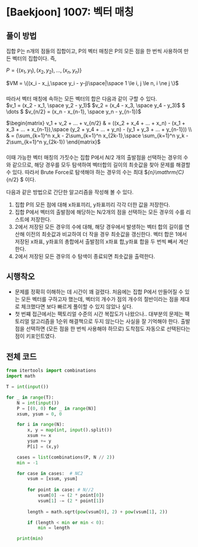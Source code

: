 # [Baekjoon] 1007: 벡터 매칭

## 풀이 방법
집합 P는 n개의 점들의 집합이고, P의 벡터 매칭은 P의 모든 점을 한 번씩 사용하여 만든 벡터의 집합이다. 즉,   

$P = \{(x_1, y_1), (x_2, y_2), \dots , (x_n, y_n)\}$   

$VM = \{(x_i - x_j,\space y_i - y-j)\space|\space 1 \le i, j \le n, i \ne j \}$   
### 
따라서 벡터 매칭에 속하는 모든 벡터의 합은 다음과 같이 구할 수 있다.   
$v_1 = (x_2 - x_1, \space y_2 - y_1)$
$v_2 = (x_4 - x_3, \space y_4 - y_3)$
$ \dots $
$v_{n/2} = (x_n - x_{n-1}, \space y_n - y_{n-1})$   

$\begin{matrix}
v_1 + v_2 + ... + v_{n/2} & =
((x_2 + x_4 + ... + x_n) - (x_1 + x_3 + ... + x_{n-1}),\space
(y_2 + y_4 + ... + y_n) - (y_1 + y_3 + ... + y_{n-1})) \\ & =
(\sum_{k=1}^n x_k - 2\sum_{k=1}^n x_{2k-1},\space
\sum_{k=1}^n y_k - 2\sum_{k=1}^n y_{2k-1})
\end{matrix}$   

### 
이때 가능한 벡터 매칭의 가짓수는 집합 P에서 $N/2$ 개의 출발점을 선택하는 경우의 수와 같으므로, 해당 경우를 모두 탐색하여 벡터합의 길이의 최솟값을 찾아 문제를 해결할 수 있다. 따라서 Brute Force로 탐색해야 하는 경우의 수는 최대 $_{n}\mathrm{C}_{n/2} $ 이다.   

다음과 같은 방법으로 간단한 알고리즘을 작성해 볼 수 있다.
1. 집합 P의 모든 점에 대해 x좌표끼리, y좌표끼리 각각 더한 값을 저장한다.
2. 집합 P에서 벡터의 출발점에 해당하는 N/2개의 점을 선택하는 모든 경우의 수를 리스트에 저장한다.
3. 2에서 저장된 모든 경우의 수에 대해, 해당 경우에서 발생하는 벡터 합의 길이를 연산해 이전의 최솟값과 비교하여 더 작을 경우 최솟값을 갱신한다. 벡터 합은 1에서 저장된 x좌표, y좌표의 총합에서 출발점의 x좌표 합,y좌표 합을 두 번씩 빼서 계산한다.
4. 2에서 저장된 모든 경우의 수 탐색이 종료되면 최솟값을 출력한다.   

## 시행착오
* 문제를 정확히 이해하는 데 시간이 꽤 걸렸다. 처음에는 집합 P에서 만들어질 수 있는 모든 벡터를 구하고자 했는데, 벡터의 개수가 점의 개수의 절반이라는 점을 제대로 체크했다면 보다 빠르게 풀이할 수 있지 않았나 싶다.
* 첫 번쨰 접근에서는 팩토리얼 수준의 시간 복잡도가 나왔으나.. 대부분의 문제는 팩토리얼 알고리즘을 1순위 해결책으로 두지 않는다는 사실을 잘 기억해야 한다. 출발점을 선택하면 (모든 점을 한 번씩 사용해야 하므로) 도착점도 자동으로 선택된다는 점이 키포인트였다.   

## 전체 코드
```python
from itertools import combinations
import math

T = int(input())

for _ in range(T):
    N = int(input())
    P = [(0, 0) for _ in range(N)]
    xsum, ysum = 0, 0

    for i in range(N):
        x, y = map(int, input().split())
        xsum += x
        ysum += y
        P[i] = (x,y)

    cases = list(combinations(P, N // 2))
    min = -1

    for case in cases:  # NC2
        vsum = [xsum, ysum]
        
        for point in case: # N//2
            vsum[0] -= (2 * point[0])
            vsum[1] -= (2 * point[1])
        
        length = math.sqrt(pow(vsum[0], 2) + pow(vsum[1], 2))

        if (length < min or min < 0):
            min = length

    print(min)
```
